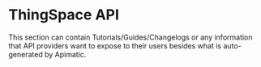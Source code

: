 # ThingSpace API

This section can contain Tutorials/Guides/Changelogs or any information that API providers want to expose to their users besides what is auto-generated by Apimatic.

